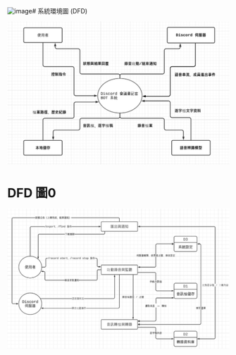 <img width="1287" height="832" alt="image" src="https://github.com/user-attachments/assets/bf807f51-3930-4e26-96a3-967f9a6aea76" /># 系統環境圖 (DFD)

![DFDlv0](DFD_level0.png)


# DFD 圖0

![DFD](DFD.png)
